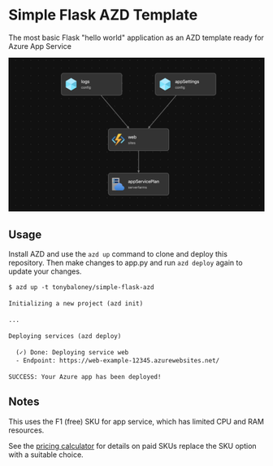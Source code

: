 # Simple Flask AZD Template

The most basic Flask "hello world" application as an AZD template ready for Azure App Service

![system diagram](diagram.png)

## Usage

Install AZD and use the `azd up` command to clone and deploy this repository. Then make changes to app.py and run `azd deploy` again to update your changes. 

```console
$ azd up -t tonybaloney/simple-flask-azd

Initializing a new project (azd init)

...

Deploying services (azd deploy)

  (✓) Done: Deploying service web
  - Endpoint: https://web-example-12345.azurewebsites.net/

SUCCESS: Your Azure app has been deployed!
```

## Notes

This uses the F1 (free) SKU for app service, which has limited CPU and RAM resources.

See the [pricing calculator](https://azure.microsoft.com/en-au/pricing/calculator/) for details on paid SKUs replace the SKU option with a suitable choice.
